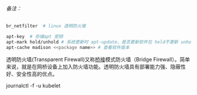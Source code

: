###### 备注：

```bash
br_netfilter  # linux 透明防火墙

apt-key  # 存储apt 密钥
apt-mark hold/unhold # 系统更新时 apt-update，是否更新软件包 hold不更新 unhold 取消hold
apt-cache madison <<package name>> # 查看软件版本
```

透明防火墙(Transparent Firewall)又称[桥接](https://so.csdn.net/so/search?q=桥接&spm=1001.2101.3001.7020)模式防火墙（Bridge Firewall）。简单来说，就是在网桥设备上加入防火墙功能。透明防火墙具有部署能力强、隐蔽性好、安全性高的优点。

 journalctl -f -u kubelet

